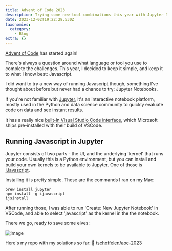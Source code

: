 ```yaml
---
title: Advent of Code 2023
description: Trying some new tool combinations this year with Jupyter Notebooks and Node.js.
date: 2023-12-02T19:22:28.530Z
taxonomies:
  category:
    - Blog
extra: {}
---
```


[Advent of Code](https://adventofcode.com/) has started again!

There's always a question around what language or tool you use to complete the challenges. This year, I decided to keep it simple, and keep it to what I know best: Javascript.

I did want to try a new way of running Javascript though, something I've thought about before but never had a chance to try: Jupyter Notebooks.

If you're not familiar with [Jupyter](https://jupyter.org), it's an interactive notebook platform, mostly used in the Python and data science community to quickly evaluate code on data and see instant results.

It has a really nice [built-in Visual Studio Code interface](https://code.visualstudio.com/docs/datascience/jupyter-notebooks), which Microsoft ships pre-installed with their build of VSCode.

## Running Javascript in Jupyter
Jupyter consists of two parts - the UI, and the underlying 'kernel' that runs your code. Usually this is a Python environment, but you can install and build your own kernels to be available to Jupyter. One of those is [IJavascript](https://n-riesco.github.io/ijavascript/index.html).

Installing it is pretty simple. These are the commands I ran on my Mac:

```shell
brew install jupyter
npm install -g ijavascript
ijsinstall
```

After running those, I was able to run 'Create: New Jupyter Notebook' in VSCode, and able to select 'javascript' as the kernel in the the notebook.

There we go, ready to save some elves:

![Image](https://mirri.link/0nDG3tf)

Here's my repo with my solutions so far: 🔖 [tschoffelen/aoc-2023](https://github.com/tschoffelen/aoc-2023)


<style>a[href="#internal-link"] { color: #9b9b9b; text-decoration: none !important; }</style>